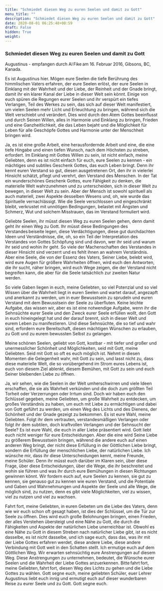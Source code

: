 ```yaml
---
title: "Schmiedet diesen Weg zu euren Seelen und damit zu Gott"
menu_title: ""
description: "Schmiedet diesen Weg zu euren Seelen und damit zu Gott"
date: 2020-08-01 06:25:48+00:59
draft: False
hidden: True
weight:
---
```

### Schmiedet diesen Weg zu euren Seelen und damit zu Gott

Augustinus - empfangen durch Al Fike am 16. Februar 2016, Gibsons, BC, Kanada.

Es ist Augustinus hier. Mögen eure Seelen die tiefe Berührung des himmlischen Vaters erfahren, der eure Seelen erlöst, der eure Seelen in Einklang mit der Wahrheit und der Liebe, der Reinheit und der Gnade bringt, damit ihr ein klarer Kanal der Liebe in dieser Welt sein könnt. Einige von euch spüren die Regungen eurer Seelen und ihr verspürt ein tiefes Verlangen, Teil des Werkes zu sein, das sich auf dieser Welt manifestiert, um vielen Seelen mehr Licht und Erleuchtung zu bringen, während sich die Welt verschiebt und verändert. Dies wird durch den Atem Gottes beeinflusst und durch Seinen Willen, alles in Harmonie und Einklang zu bringen, Frieden und eine Ganzheitlichkeit, die das Leben bejaht und die Möglichkeit für Leben für alle Geschöpfe Gottes und Harmonie unter der Menschheit bringen wird. 

Ja, es ist eine große Arbeit, eine herausfordernde Arbeit und eine, die eine tiefe Hingabe und einen tiefen Wunsch, nach dem Höchsten zu streben, erfordert. Im Einklang mit Gottes Willen zu sein, ist nicht einfach, meine Geliebten, denn es ist nicht einfach für euch, eure Seelen zu kennen - ein mächtiges und subtiles Geschenk Gottes, das euch Leben bringt. Denn ihr kennt euren Verstand so gut, diesen ausgetretenen Ort, den ihr in vielerlei Hinsicht schätzt, pflegt und verehrt, den Verstand des Menschen. In der Tat ein wunderschönes Geschenk Gottes, eure Fähigkeit zu denken, die materielle Welt wahrzunehmen und zu unterscheiden, sich in dieser Welt zu bewegen, in dieser Welt zu sein. Aber der Mensch ist sowohl spirituell als auch materiell, zwei Aspekte desselben Wesens und, oh, wie wurde das Spirituelle vernachlässigt. Wie die Seele verschlossen und eingeschränkt bleibt, verkrustet mit unnötigen Bedingungen, belastet mit Ängsten und Schmerz, Wut und solchem Misstrauen, das im Verstand formuliert wird. 

Geliebte Seelen, ihr müsst diesen Weg zu euren Seelen gehen, denn damit geht ihr einen Weg zu Gott. Ihr müsst diese Bedingungen des Verstandes beiseite legen, diese Verdächtigungen, diese gut durchdachten Ideen und Verständnisse, die, oh, so ein Teil der Interpretation des Verstandes von Gottes Schöpfung sind und davon, wer ihr seid und warum ihr seid und wohin ihr geht. So viele der Machenschaften des Verstandes in dieser Hinsicht sind verzerrt und es fehlt ihnen an wahrem Verständnis. Aber eine Seele, die von der Essenz des Vaters, Seiner Liebe, belebt wird, wird eure Augen für größere Wahrheiten öffnen, wird euch den Antworten, die ihr sucht, näher bringen, wird euch Wege zeigen, die der Verstand nicht begreifen kann, die aber für die Seele tatsächlich zur zweiten Natur werden. 

So viele Gaben liegen in euch, meine Geliebten, so viel Potenzial und so viel Wissen über die Wahrheit liegt in euren Seelen und wartet darauf, angezapft und anerkannt zu werden, um in euer Bewusstsein zu sprudeln und euren Verstand mit dem Bewusstsein der Seele zu überfluten. Keine leichte Aufgabe, das wissen wir, aber es ist eine notwendige Aufgabe, wenn ihr die Sehnsüchte eurer Seele und den Zweck eurer Seele erfüllen wollt, den Gott in euch hineingelegt hat und der darauf brennt, sich in dieser Welt und eurem Leben zu manifestieren. Und diese Sehnsüchte, die so tief und wahr sind, erfordern eure Bereitschaft, diesen mächtigen Wünschen zu erlauben, zu Gott und zu eurem bewussten Selbst zu gelangen. 

Meine schönen Seelen, geliebt von Gott, kostbar - mit tiefer und großer und unermesslicher Schönheit und Möglichkeiten, seid mit Gott, meine Geliebten. Seid mit Gott so oft es euch möglich ist. Nehmt in diesen Momenten die Gelegenheit wahr, mit Gott zu sein, und lasst nicht zu, dass diese materielle Welt, die so vorübergehend im Strom eures Lebens ist, euch von diesem Ziel ablenkt, diesem Bemühen, mit Gott zu sein und euch Seiner bleibenden Liebe zu öffnen. 

Ja, wir sehen, wie die Seelen in der Welt umherschwirren und viele Ideen erschaffen, die sie als Wahrheit verkünden und die doch zum größten Teil Torheit oder Verzerrungen oder Irrtum sind. Doch wir haben euch den Schlüssel gegeben, meine Geliebten, um große Wahrheit zu entdecken, um großes Verständnis zu haben, um euch mit Liebe zu ermächtigen und dabei von Gott geführt zu werden, um einen Weg des Lichts und des Dienens, der Schönheit und der Gnade gezeigt zu bekommen. Es ist eure Wahl, meine Geliebten. Folgt ihr dem vertrauten, verstandesmäßigen Verlangen oder folgt ihr dem subtilen, doch kraftvollen Verlangen und der Sehnsucht der Seele? Es ist eure Wahl, die euch in aller Liebe präsentiert wird. Gott liebt euch nicht weniger für eure Entscheidungen. Aber die eine wird Seine Liebe zu größerem Bewusstsein bringen, während die andere euch auf einen anderen Weg bringt, der nicht diese Erfüllung in der Göttlichen Liebe bringt, sondern die Erfüllung der menschlichen Liebe, der natürlichen Liebe. Ich wünsche mir, dass ihr diese Unterscheidungen kennt, meine Freunde, meine Schüler. Denn ihr müsst euch darüber im Klaren sein, über diese Frage, über diese Entscheidungen, über die Wege, die ihr beschreitet und wohin sie führen und was ihr durch eure Bemühungen in diesen Richtungen gewinnen könnt. Wir fordern euch auf, eure Seelen zu kennen, sie gut zu kennen, sie genauso gut zu kennen wie euren Verstand, und die Potentiale und Gaben und Wahrnehmungen und Aspekte der Seele und alle Wege, die möglich sind, zu nutzen, denn es gibt viele Möglichkeiten, viel zu wissen, viel zu nutzen und viel zu wachsen. 

Fahrt fort, meine Geliebten, in euren Gebeten um die Liebe des Vaters, denn wie wir euch schon oft gesagt haben, ist dies der Schlüssel, um die Tür zur Seele zu öffnen. Dies wird euch große Belohnungen bringen, einen Frieden, der alles Verstehen übersteigt und eine Nähe zu Gott, die durch die Fähigkeiten und Aspekte der natürlichen Liebe unerreichbar ist. Obwohl es eine Nähe zu Gott in diesem Streben nach natürlicher Liebe gibt, ist es nicht dasselbe, es ist nicht dasselbe, und ich sage euch, dass das, was ihr mit der Liebe Gottes erfahren werdet, diese andere Liebe, diese andere Verbindung mit Gott weit in den Schatten stellt. Ich ermutige euch auf dem Göttlichen Weg. Wir erwarten sehnsüchtig eure Anstrengungen auf diesem Weg. Diese Anstrengungen zu unternehmen, bedeutet, die Wünsche eurer Seelen und die Wahrheit der Liebe Gottes anzuerkennen. Bitte fahrt fort, meine Geliebten, fahrt fort, diesen Weg des Lichts zu gehen und die Liebe Gottes zu wählen. Gott segne euch, meine geliebten Schüler, euer Lehrer Augustinus liebt euch innig und ermutigt euch auf dieser wunderbaren Reise zu eurer Seele und zu Gott. Gott segne euch. 
